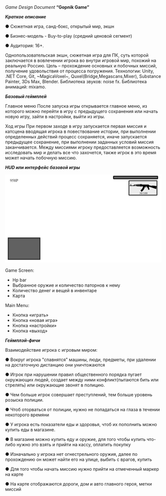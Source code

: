 *Game Design Document*
**“Gopnik Game”**

***Краткое описание***

●	Сюжетная игра, санд-бокс, открытый мир, экшн

●	Бизнес-модель - Buy-to-play (средний ценовой сегмент)

●	Аудитория: 16+.

Однопользовательская экшн, сюжетная игра для ПК, суть которой заключается в вовлечении игрока во внутри игровой мир, похожий на реальную Россию. Цель – прохождение основных и побочных миссий, получение удовольствия от процесса погружения.
Технологии: Unity, .NET Core, Git, ~MagicaVoxel~, Quxel(Bridge,Megascans,Mixer), Substance Painter, 3Ds Max, Blender.
Библиотека звуков: noise fx.
Библиотека анимаций: mixamo.

***Базовый геймплей***

Главное меню
После запуска игры открывается главное меню, из которого можно перейти в игру с предыдущего сохранения или начать новую игру, зайти в настройки, выйти из игры. 

Ход игры
При первом заходе в игру запускается первая миссия и катсцена вводящая игрока в повествование истории, при выполнении определенных действий процесс сохраняется, иначе запускается предыдущее сохранение, при выполнении заданных условий миссия заканчивается. Между миссиями игроку предоставляется возможность исследовать мир и делать все что захочется, также игрок в это время может начать побочную миссию.


***HUD или интерфейс базовой игры***

![](1.jpg)

Game Screen: 

*	Hp bar
*	Выбранное оружие и количество паторнов к нему
*	Количество денег и вещей в инвентаре
*	Карта

Main Menu:

*	Кнопка «играть»
*	Кнопка «новая игра»
*	Кнопка «настройки»
*	Кнопка «выход»


***Геймплэй-фичи***

Взаимодействие игрока с игровым миром:

●	Вокруг игрока "спавнятся" машины, люди, предметы, при удалении на достаточную дистанцию они уничтожаются

●	Игрок при нарушении правил общественного порядка пугает окружающих людей, создает между ними конфликт(пытаются бить или стрелять) или окружающие звонят в полицию.

●	Чем больше игрок совершает преступлений, тем больше уровень розыска полиции.

●	Чтоб оторваться от полиции, нужно не попадаться на глаза в течении некоторого времяни

●	У игрока есть показатели еды и здоровья, чтоб их пополнить можно купить еды в магазине.

●	В магазине можно купить еду и оружие, для того чтобы купить что-либо нужно это взять и прийти на кассу, оплатить покупку

●	Изначально у игрока нет огнестрельного оружия, далее по прохождению он может найти его на улице, выбить с врагов, купить

●	Для того чтобы начать миссию нужно прийти на отмеченный маркер на карте

●	На карте отображаются дороги, дом и авто главного героя, метки миссий
